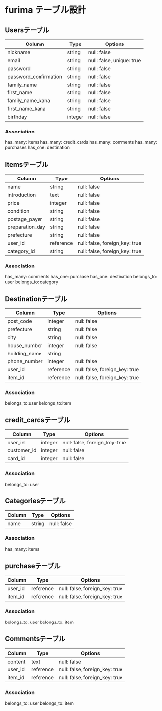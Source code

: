 # furima テーブル設計

## Usersテーブル

|Column                |Type    |Options                   |
|----------------------|--------|--------------------------|
|nickname              |string  |null: false               |
|email                 |string  |null: false, unique: true |
|password              |string  |null: false               |
|password_confirmation |string  |null: false               |
|family_name           |string  |null: false               |
|first_name            |string  |null: false               |
|family_name_kana      |string  |null: false               |
|first_name_kana       |string  |null: false               |
|birthday              |integer |null: false               |

### Association
has_many: items
has_many: credit_cards
has_many: comments
has_many: purchases
has_one: destination

## Itemsテーブル

|Column          |Type      |Options                        |
|--------------- |----------|-------------------------------|
|name            |string    |null: false                    |
|introduction    |text      |null: false                    |
|price           |integer   |null: false                    |
|condition       |string    |null: false                    |
|postage_payer   |string    |null: false                    |
|preparation_day |string    |null: false                    |
|prefecture      |string    |null: false                    |
|user_id         |reference |null: false, foreign_key: true |
|category_id     |string    |null: false, foreign_key: true |

### Association
has_many: comments
has_one: purchase
has_one: destination
belongs_to: user
belongs_to: category

## Destinationテーブル

|Column        |Type     |Options                        |
|--------------|---------|-------------------------------|
|post_code     |integer  |null: false                    |
|prefecture    |string   |null: false                    |
|city          |string   |null: false                    |
|house_number  |integer  |null: false                    |
|building_name |string   |                               |
|phone_number  |integer  |null: false                    |
|user_id       |reference|null: false, foreign_key: true |
|item_id       |reference|null: false, foreign_key: true |
### Association
belongs_to:user
belongs_to:item

## credit_cardsテーブル

|Column      |Type    |Options|
|------------|--------|-------------------------------|
|user_id     |integer |null: false, foreign_key: true |
|customer_id |integer |null: false                    |
|card_id     |integer |null: false                    |

### Association
belongs_to: user

## Categoriesテーブル

|Column   |Type      |Options                        |
|---------|----------|-------------------------------|
|name     |string    |null: false                    |

### Association
has_many: items

## purchaseテーブル

|Column  |Type      |Options                        |
|--------|----------|-------------------------------|
|user_id |reference |null: false, foreign_key: true |
|item_id |reference |null: false, foreign_key: true |

### Association
belongs_to: user
belongs_to: item

## Commentsテーブル

|Column  |Type      |Options                        |
|--------|----------|-------------------------------|
|content |text      |null: false                    |
|user_id |reference |null: false, foreign_key: true |
|item_id |reference |null: false, foreign_key: true |

### Association
belongs_to: user
belongs_to: item